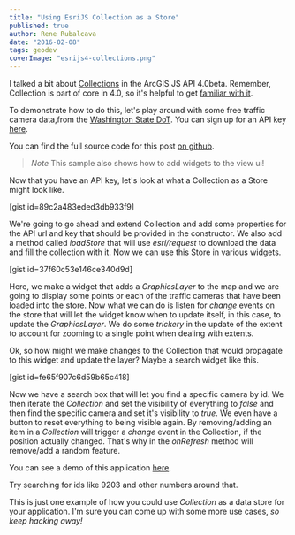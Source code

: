 ```yaml
---
title: "Using EsriJS Collection as a Store"
published: true
author: Rene Rubalcava
date: "2016-02-08"
tags: geodev
coverImage: "esrijs4-collections.png"
---
```


I talked a bit about [Collections](http://odoe.net/blog/quick-tip-collections-in-esrijs-beta-4/) in the ArcGIS JS API 4.0beta. Remember, Collection is part of core in 4.0, so it's helpful to get [familiar with it](https://developers.arcgis.com/javascript/beta/api-reference/esri-core-Collection.html).

To demonstrate how to do this, let's play around with some free traffic camera data,from the [Washington State DoT](http://www.wsdot.wa.gov/). You can sign up for an API key [here](http://wsdot.com/traffic/api/).

You can find the full source code for this post [on github](https://github.com/odoe/esrijs4-collection-store).

> _Note_ This sample also shows how to add widgets to the view ui!

Now that you have an API key, let's look at what a Collection as a Store might look like.

[gist id=89c2a483eded3db933f9]

We're going to go ahead and extend Collection and add some properties for the API url and key that should be provided in the constructor. We also add a method called _loadStore_ that will use _esri/request_ to download the data and fill the collection with it. Now we can use this Store in various widgets.

[gist id=37f60c53e146ce340d9d]

Here, we make a widget that adds a _GraphicsLayer_ to the map and we are going to display some points or each of the traffic cameras that have been loaded into the store. Now what we can do is listen for _change_ events on the store that will let the widget know when to update itself, in this case, to update the _GraphicsLayer_. We do some _trickery_ in the update of the extent to account for zooming to a single point when dealing with extents.

Ok, so how might we make changes to the Collection that would propagate to this widget and update the layer? Maybe a search widget like this.

[gist id=fe65f907c6d59b65c418]

Now we have a search box that will let you find a specific camera by id. We then iterate the _Collection_ and set the visibility of everything to _false_ and then find the specific camera and set it's visibility to _true_. We even have a button to reset everything to being visible again. By removing/adding an item in a _Collection_ will trigger a _change_ event in the Collection, if the position actually changed. That's why in the _onRefresh_ method will remove/add a random feature.

You can see a demo of this application [here](http://www.odoe.net/apps/cams/).

Try searching for ids like 9203 and other numbers around that.

This is just one example of how you could use _Collection_ as a data store for your application. I'm sure you can come up with some more use cases, _so keep hacking away!_
